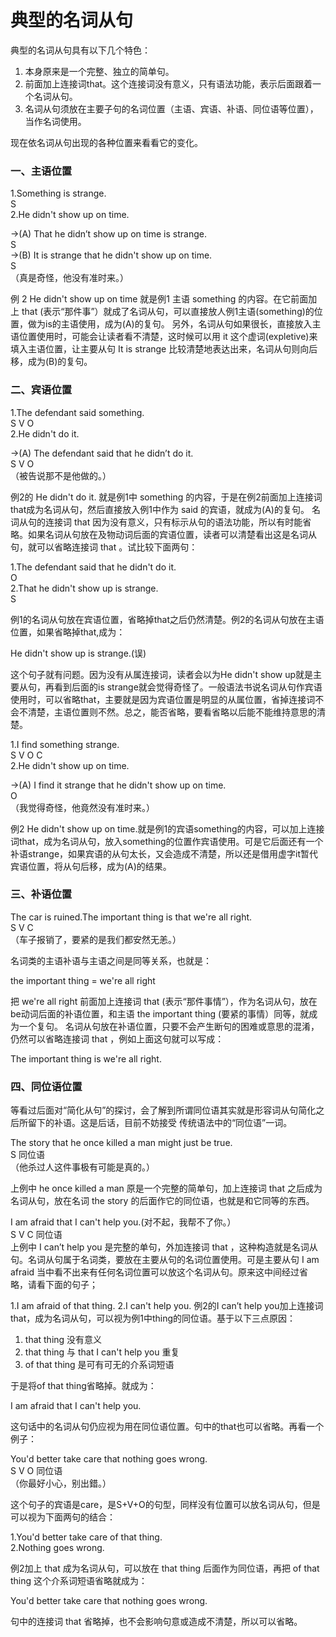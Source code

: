 # 典型的名词从句

典型的名词从句具有以下几个特色：  
1. 本身原来是一个完整、独立的简单句。  
2. 前面加上连接词that。这个连接词没有意义，只有语法功能，表示后面跟着一个名词从句。  
3. 名词从句须放在主要子句的名词位置（主语、宾语、补语、同位语等位置），当作名词使用。  

现在依名词从句出现的各种位置来看看它的变化。  

### 一、主语位置

>  
1.Something is strange.    
S   
2.He didn't show up on time.  
>>  
→(A) That he didn’t show up on time is strange.  
S  
→(B) It is strange that he didn't show up on time.  
S  
（真是奇怪，他没有准时来。）  

例 2 He didn't show up on time 就是例1 主语 something 的内容。在它前面加上 that  (表示“那件事”）就成了名词从句，可以直接放人例1主语(something)的位置，做为is的主语使用，成为(A)的复句。
另外，名词从句如果很长，直接放入主语位置使用时，可能会让读者看不清楚，这时候可以用 it 这个虚词(expletive)来填入主语位置，让主要从句 It is strange 比较清楚地表达出来，名词从句则向后移，成为(B)的复句。

### 二、宾语位置

>   
1.The defendant said something.  
S V O  
2.He didn't do it.  
>>  
→(A) The defendant said that he didn’t do it.  
S V O  
（被告说那不是他做的。）  

例2的 He didn't do it. 就是例1中 something 的内容，于是在例2前面加上连接词that成为名词从句，然后直接放入例1中作为 said 的宾语，就成为(A)的复句。
名词从句的连接词 that 因为没有意义，只有标示从句的语法功能，所以有时能省略。如果名词从句放在及物动词后面的宾语位置，读者可以清楚看出这是名词从句，就可以省略连接词 that 。试比较下面两句：  
>   
1.The defendant said that he didn't do it.  
O  
2.That he didn't show up is strange.  
S  

例1的名词从句放在宾语位置，省略掉that之后仍然清楚。例2的名词从句放在主语位置，如果省略掉that,成为：  
>  
He didn't show up is strange.(误)  

这个句子就有问题。因为没有从属连接词，读者会以为He didn't show up就是主要从句，再看到后面的is strange就会觉得奇怪了。一般语法书说名词从句作宾语使用时，可以省略that，主要就是因为宾语位置是明显的从属位置，省掉连接词不会不清楚，主语位置则不然。总之，能否省略，要看省略以后能不能维持意思的清楚。  
>  
1.I find something strange.  
S V O C  
2.He didn't show up on time.  
>>  
→(A) I find it strange that he didn't show up on time.  
O  
（我觉得奇怪，他竟然没有准时来。）  

例2 He didn't show up on time.就是例1的宾语something的内容，可以加上连接词that，成为名词从句，放入something的位置作宾语使用。可是它后面还有一个补语strange，如果宾语的从句太长，又会造成不清楚，所以还是借用虚字it暂代宾语位置，将从句后移，成为(A)的结果。

### 三、补语位置

>  
The car is ruined.The important thing is that we're all right.  
S V C  
（车子报销了，要紧的是我们都安然无恙。）  

名词类的主语补语与主语之间是同等关系，也就是：  
>  
the important thing = we're all right  

把 we're all right 前面加上连接词 that  (表示“那件事情”），作为名词从句，放在be动词后面的补语位置，和主语 the important thing (要紧的事情）同等，就成为一个复句。
名词从句放在补语位置，只要不会产生断句的困难或意思的混淆，仍然可以省略连接词 that ，例如上面这句就可以写成：  
>  
The important thing is we're all right.  

### 四、同位语位置


等看过后面对“简化从句”的探讨，会了解到所谓同位语其实就是形容词从句简化之后所留下的补语。这是后话，目前不妨接受 传统语法中的“同位语”一词。  
>  
The story that he once killed a man might just be true.  
S 同位语  
（他杀过人这件事极有可能是真的。）  

上例中 he once killed a man 原是一个完整的简单句，加上连接词 that 之后成为名词从句，放在名词 the story 的后面作它的同位语，也就是和它同等的东西。  
>  
I am afraid that I can't help you.(对不起，我帮不了你。）  
S V C 同位语  
上例中 I can’t help you   是完整的单句，外加连接词 that ，这种构造就是名词从句。名词从句属于名词类，要放在主要从句的名词位置使用。可是主要从句 I am afraid 当中看不出来有任何名词位置可以放这个名词从句。原来这中间经过省略，请看下面的句子；  
>  
1.I am afraid of that thing.
2.I can't help you.
例2的I can’t help you加上连接词that，成为名词从句，可以视为例1中thing的同位语。基于以下三点原因：  
1. that thing 没有意义
2. that thing 与 that I can't help you 重复
3. of that thing 是可有可无的介系词短语  

于是将of that thing省略掉。就成为：  
>  
I am afraid that I can't help you.  

这句话中的名词从句仍应视为用在同位语位置。句中的that也可以省略。再看一个例子：  
>  
You'd better take care that nothing goes wrong.  
S V O 同位语  
（你最好小心，别出錯。）  

这个句子的宾语是care，是S+V+O的句型，同样没有位置可以放名词从句，但是可以视为下面两句的结合：  
>  
1.You'd better take care of that thing.  
2.Nothing goes wrong.  

例2加上 that 成为名词从句，可以放在 that thing 后面作为同位语，再把 of that thing 这个介系词短语省略就成为：  
>   
You'd better take care that nothing goes wrong.  

句中的连接词 that 省略掉，也不会影响句意或造成不清楚，所以可以省略。